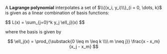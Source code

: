 A **Lagrange polynomial** interpolates a set of $\\{(x_i, y_i)\\}_{i = 0, \dots, k}$ is given as a linear combination of basis functions:

$$
L(x) = \sum_{j=0}^k y_j \ell_j}(x)
$$


where the basis is given by

$$
\ell_j(x) = \prod_{\substack{0 \leq m \leq k \\\\ m \neq j}} \frac{x - x_m}{x_j - x_m}
$$